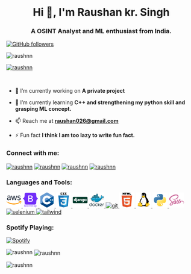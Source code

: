 
<h1 align="center">Hi 👋, I'm Raushan kr. Singh</h1>
<h3 align="center">A OSINT Analyst and ML enthusiast from India.</h3>


[![GitHub followers](https://img.shields.io/github/followers/raushnn?label=Follow&style=social)](https://github.com/raushnn/?tab=followers)

<p align="left"> <img src="https://komarev.com/ghpvc/?username=raushnn&label=Profile%20views&color=0e75b6&style=flat" alt="raushnn" /> </p>

<p align="left"> <a href="https://github.com/ryo-ma/github-profile-trophy"><img src="https://github-profile-trophy.vercel.app/?username=raushnn" alt="raushnn" /></a> </p>

<p align="left"> <a href="https://twitter.com/" target="blank"><img src="https://img.shields.io/twitter/follow/?logo=twitter&style=for-the-badge" alt="" /></a> </p>

- 🔭 I’m currently working on **A private project**

- 🌱 I’m currently learning **C++ and strengthening my python skill and grasping ML concept.**

- 📫 Reach me at **raushan026@gmail.com**

- ⚡ Fun fact **I think I am too lazy to write fun fact.**

<h3 align="left">Connect with me:</h3>
<p align="left">
<a href="https://linkedin.com/in/raushnn" target="blank"><img align="center" src="https://cdn.jsdelivr.net/npm/simple-icons@3.0.1/icons/linkedin.svg" alt="raushnn" height="30" width="40" /></a>
<a href="https://fb.com/raushnn" target="blank"><img align="center" src="https://cdn.jsdelivr.net/npm/simple-icons@3.0.1/icons/facebook.svg" alt="raushnn" height="30" width="40" /></a>
<a href="https://instagram.com/raushnn" target="blank"><img align="center" src="https://cdn.jsdelivr.net/npm/simple-icons@3.0.1/icons/instagram.svg" alt="raushnn" height="30" width="40" /></a>
<a href="https://www.hackerrank.com/raushnn" target="blank"><img align="center" src="https://cdn.jsdelivr.net/npm/simple-icons@3.0.1/icons/hackerrank.svg" alt="raushnn" height="30" width="40" /></a>
</p>

<h3 align="left">Languages and Tools:</h3>
<p align="left"> <a href="https://aws.amazon.com" target="_blank"> <img src="https://raw.githubusercontent.com/devicons/devicon/master/icons/amazonwebservices/amazonwebservices-original-wordmark.svg" alt="aws" width="40" height="40"/> </a> <a href="https://getbootstrap.com" target="_blank"> <img src="https://raw.githubusercontent.com/devicons/devicon/master/icons/bootstrap/bootstrap-plain-wordmark.svg" alt="bootstrap" width="40" height="40"/> </a> <a href="https://www.w3schools.com/cpp/" target="_blank"> <img src="https://raw.githubusercontent.com/devicons/devicon/master/icons/cplusplus/cplusplus-original.svg" alt="cplusplus" width="40" height="40"/> </a> <a href="https://www.w3schools.com/css/" target="_blank"> <img src="https://raw.githubusercontent.com/devicons/devicon/master/icons/css3/css3-original-wordmark.svg" alt="css3" width="40" height="40"/> </a> <a href="https://www.djangoproject.com/" target="_blank"> <img src="https://raw.githubusercontent.com/devicons/devicon/master/icons/django/django-original.svg" alt="django" width="40" height="40"/> </a> <a href="https://www.docker.com/" target="_blank"> <img src="https://raw.githubusercontent.com/devicons/devicon/master/icons/docker/docker-original-wordmark.svg" alt="docker" width="40" height="40"/> </a> <a href="https://git-scm.com/" target="_blank"> <img src="https://www.vectorlogo.zone/logos/git-scm/git-scm-icon.svg" alt="git" width="40" height="40"/> </a> <a href="https://www.w3.org/html/" target="_blank"> <img src="https://raw.githubusercontent.com/devicons/devicon/master/icons/html5/html5-original-wordmark.svg" alt="html5" width="40" height="40"/> </a> <a href="https://www.linux.org/" target="_blank"> <img src="https://raw.githubusercontent.com/devicons/devicon/master/icons/linux/linux-original.svg" alt="linux" width="40" height="40"/> </a> <a href="https://www.python.org" target="_blank"> <img src="https://raw.githubusercontent.com/devicons/devicon/master/icons/python/python-original.svg" alt="python" width="40" height="40"/> </a> <a href="https://sass-lang.com" target="_blank"> <img src="https://raw.githubusercontent.com/devicons/devicon/master/icons/sass/sass-original.svg" alt="sass" width="40" height="40"/> </a> <a href="https://www.selenium.dev" target="_blank"> <img src="https://raw.githubusercontent.com/detain/svg-logos/780f25886640cef088af994181646db2f6b1a3f8/svg/selenium-logo.svg" alt="selenium" width="40" height="40"/> </a> <a href="https://tailwindcss.com/" target="_blank"> <img src="https://www.vectorlogo.zone/logos/tailwindcss/tailwindcss-icon.svg" alt="tailwind" width="40" height="40"/> </a> </p>

<h3 align="left">Spotify Playing: </h3>

[![Spotify](https://raushnn.vercel.app/api/spotify)](https://open.spotify.com/user/raushnn)

<p><img align="left" src="https://github-readme-stats.vercel.app/api/top-langs?username=raushnn&show_icons=true&locale=en&layout=compact" alt="raushnn" /></p>

<p>&nbsp;<img align="center" src="https://github-readme-stats.vercel.app/api?username=raushnn&show_icons=true&locale=en" alt="raushnn" /></p>

<p><img align="center" src="https://github-readme-streak-stats.herokuapp.com/?user=raushnn&" alt="raushnn" /></p>
